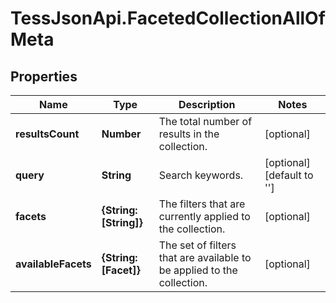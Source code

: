 # TessJsonApi.FacetedCollectionAllOfMeta

## Properties

Name | Type | Description | Notes
------------ | ------------- | ------------- | -------------
**resultsCount** | **Number** | The total number of results in the collection. | [optional] 
**query** | **String** | Search keywords. | [optional] [default to &#39;&#39;]
**facets** | **{String: [String]}** | The filters that are currently applied to the collection. | [optional] 
**availableFacets** | **{String: [Facet]}** | The set of filters that are available to be applied to the collection. | [optional] 



